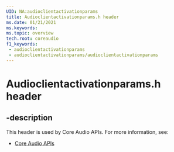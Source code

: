 ```yaml
---
UID: NA:audioclientactivationparams
title: Audioclientactivationparams.h header
ms.date: 01/21/2021
ms.keywords: 
ms.topic: overview
tech.root: coreaudio
f1_keywords:
 - audioclientactivationparams
 - audioclientactivationparams/audioclientactivationparams
---
```


# Audioclientactivationparams.h header


## -description

This header is used by Core Audio APIs. For more information, see:

- [Core Audio APIs](../_coreaudio/index.md)

